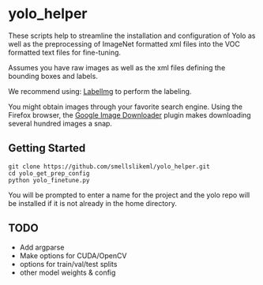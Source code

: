 # yolo_helper
These scripts help to streamline the installation and configuration of Yolo as well as the preprocessing of ImageNet formatted xml files into the VOC formatted text files for fine-tuning.

Assumes you have raw images as well as the xml files defining the bounding boxes and labels.

We recommend using: [LabelImg](https://github.com/tzutalin/labelImg) to perform the labeling.

You might obtain images through your favorite search engine. Using the Firefox browser, the [Google Image Downloader](https://addons.mozilla.org/en-US/firefox/addon/google-images-downloader/) plugin makes downloading several hundred images a snap.

## Getting Started
```
git clone https://github.com/smellslikeml/yolo_helper.git
cd yolo_get_prep_config
python yolo_finetune.py
```
You will be prompted to enter a name for the project and the yolo repo will be installed if it is not already in the home directory.

## TODO
* Add argparse
* Make options for CUDA/OpenCV
* options for train/val/test splits
* other model weights & config


